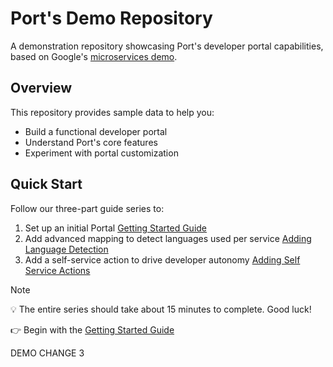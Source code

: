 # Port's Demo Repository

A demonstration repository showcasing Port's developer portal capabilities, based on Google's [microservices demo](https://github.com/GoogleCloudPlatform/microservices-demo).

## Overview

This repository provides sample data to help you:

- Build a functional developer portal
- Understand Port's core features
- Experiment with portal customization

## Quick Start

Follow our three-part guide series to:

1. Set up an initial Portal [Getting Started Guide](GETTING-STARTED.md)
2. Add advanced mapping to detect languages used per service [Adding Language Detection](ADDING-LANGUAGE.md)
3. Add a self-service action to drive developer autonomy [Adding Self Service Actions](SELF-SERVICE-ACTIONS.md)

> [!NOTE]  
> 💡 The entire series should take about 15 minutes to complete. Good luck!

👉 Begin with the [Getting Started Guide](GETTING-STARTED.md)

DEMO CHANGE 3
